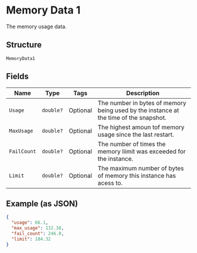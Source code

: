 
# Memory Data 1

The memory usage data.

## Structure

`MemoryData1`

## Fields

| Name | Type | Tags | Description |
|  --- | --- | --- | --- |
| `Usage` | `double?` | Optional | The number in bytes of memory being used by the instance at the time of the snapshot. |
| `MaxUsage` | `double?` | Optional | The highest amoun tof memory usage since the last restart. |
| `FailCount` | `double?` | Optional | The number of times the memory liimit was exceeded for the instance. |
| `Limit` | `double?` | Optional | The maximum number of bytes of memory this instance has acess to. |

## Example (as JSON)

```json
{
  "usage": 66.1,
  "max_usage": 132.38,
  "fail_count": 246.0,
  "limit": 184.32
}
```

